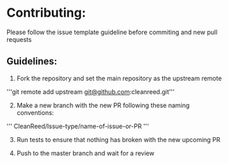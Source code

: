 
# Contributing:


Please follow the issue template guideline before commiting and new pull requests

## Guidelines:

1. Fork the repository and set the main repository as the upstream remote

'''git remote add upstream git@github.com:cleanreed.git'''

2. Make a new branch with the new PR following these naming conventions:

'''
CleanReed/Issue-type/name-of-issue-or-PR
'''

3. Run tests to ensure that nothing has broken with the new upcoming PR

4. Push to the master branch and wait for a review

